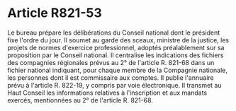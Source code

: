 # Article R821-53

Le bureau prépare les délibérations du Conseil national dont le président fixe l'ordre du jour.   Il soumet au garde des sceaux, ministre de la justice, les projets de normes d'exercice professionnel, adoptés préalablement sur sa proposition par le Conseil national.   Il centralise les indications des fichiers des compagnies régionales prévus au 2° de l'article R. 821-68 dans un fichier national indiquant, pour chaque membre de la Compagnie nationale, les personnes dont il est commissaire aux comptes.   Il publie l'annuaire prévu à l'article R. 822-19, y compris par voie électronique.   Il transmet au Haut Conseil les informations relatives à l'inscription et aux mandats exercés, mentionnées au 2° de l'article R. 821-68.